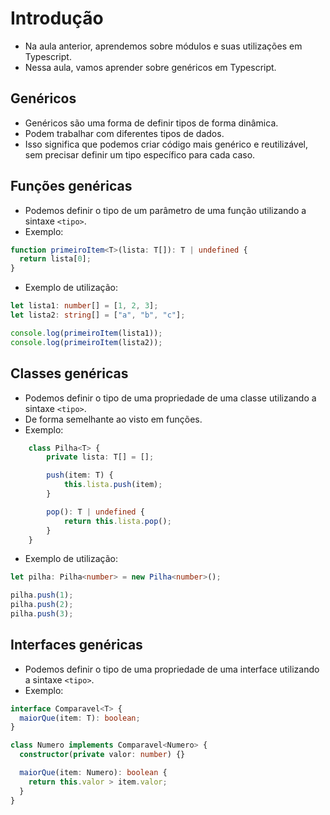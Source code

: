 # Introdução
- Na aula anterior, aprendemos sobre módulos e suas utilizações em Typescript.
- Nessa aula, vamos aprender sobre genéricos em Typescript.

## Genéricos
- Genéricos são uma forma de definir tipos de forma dinâmica.
- Podem trabalhar com diferentes tipos de dados. 
- Isso significa que podemos criar código mais genérico e reutilizável, sem precisar definir um tipo específico para cada caso.

## Funções genéricas
- Podemos definir o tipo de um parâmetro de uma função utilizando a sintaxe `<tipo>`.
- Exemplo:
```typescript
function primeiroItem<T>(lista: T[]): T | undefined {
  return lista[0];
}

```
- Exemplo de utilização:
```typescript
let lista1: number[] = [1, 2, 3];
let lista2: string[] = ["a", "b", "c"];

console.log(primeiroItem(lista1));
console.log(primeiroItem(lista2));
```
## Classes genéricas
- Podemos definir o tipo de uma propriedade de uma classe utilizando a sintaxe `<tipo>`.
- De forma semelhante ao visto em funções.
- Exemplo:
```typescript
    class Pilha<T> {
        private lista: T[] = [];

        push(item: T) {
            this.lista.push(item);
        }

        pop(): T | undefined {
            return this.lista.pop();
        }
    }
```

- Exemplo de utilização:
```typescript
let pilha: Pilha<number> = new Pilha<number>();

pilha.push(1);
pilha.push(2);
pilha.push(3);
```
## Interfaces genéricas
- Podemos definir o tipo de uma propriedade de uma interface utilizando a sintaxe `<tipo>`.
- Exemplo:
```typescript
interface Comparavel<T> {
  maiorQue(item: T): boolean;
}

class Numero implements Comparavel<Numero> {
  constructor(private valor: number) {}

  maiorQue(item: Numero): boolean {
    return this.valor > item.valor;
  }
}
```
